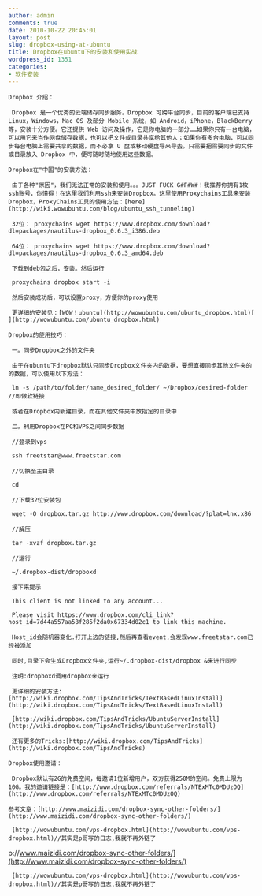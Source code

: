 ```yaml
---
author: admin
comments: true
date: 2010-10-22 20:45:01
layout: post
slug: dropbox-using-at-ubuntu
title: Dropbox在ubuntu下的安装和使用实战
wordpress_id: 1351
categories:
- 软件安装
---
```


	Dropbox 介绍：

	 Dropbox 是一个优秀的云端储存同步服务。Dropbox 可跨平台同步，目前的客户端已支持 Linux，Windows，Mac OS 及部分 Mobile 系统，如 Android，iPhone，BlackBerry等，安装十分方便。它还提供 Web 访问及操作，它是你电脑的一部分……如果你只有一台电脑，可以用它来当作网盘储存数据，也可以把文件或目录共享给其他人；如果你有多台电脑，可以同步每台电脑上需要共享的数据，而不必拿 U 盘或移动硬盘导来导去。只需要把需要同步的文件或目录放入 Dropbox 中，便可随时随地使用这些数据。

	Dropbox在"中国"的安装方法：

	 由于各种"原因"，我们无法正常的安装和使用。。。JUST FUCK G#F#W#！我推荐你拥有1枚ssh账号，你懂得！在这里我们利用ssh来安装Dropbox。这里使用Proxychains工具来安装Dropbox，ProxyChains工具的使用方法：[here](http://wiki.wowubuntu.com/blog/ubuntu_ssh_tunneling)

	 32位： proxychains wget https://www.dropbox.com/download?dl=packages/nautilus-dropbox_0.6.3_i386.deb

	 64位： proxychains wget https://www.dropbox.com/download?dl=packages/nautilus-dropbox_0.6.3_amd64.deb

	 下载到deb包之后，安装。然后运行

	 proxychains dropbox start -i  

	 然后安装成功后，可以设置proxy，方便你的proxy使用

	 更详细的安装见：[WOW！ubuntu](http://wowubuntu.com/ubuntu_dropbox.html)[ ](http://wowubuntu.com/ubuntu_dropbox.html)

	Dropbox的使用技巧：

	 一。同步Dropbox之外的文件夹

	 由于在ubuntu下dropbox默认只同步Dropbox文件夹内的数据，要想直接同步其他文件夹的的数据，可以使用以下方法：

	 ln -s /path/to/folder/name_desired_folder/ ~/Dropbox/desired-folder //即做软链接

	 或者在Dropbox内新建目录，而在其他文件夹中放指定的目录中

	 二。利用Dropbox在PC和VPS之间同步数据

	 //登录到vps

	 ssh freetstar@www.freetstar.com

	 //切换至主目录

	 cd  

	 //下载32位安装包

	 wget -O dropbox.tar.gz http://www.dropbox.com/download/?plat=lnx.x86

	 //解压

	 tar -xvzf dropbox.tar.gz  

	 //运行

	 ~/.dropbox-dist/dropboxd

	 接下来提示

	 This client is not linked to any account...

	 Please visit https://www.dropbox.com/cli_link?host_id=7d44a557aa58f285f2da0x67334d02c1 to link this machine.

	 Host_id会随机器变化.打开上边的链接,然后再查看event,会发现www.freetstar.com已经被添加

	 同时,目录下会生成Dropbox文件夹,运行~/.dropbox-dist/dropbox &来进行同步

	 注明:dropboxd调用dropbox来运行

	 更详细的安装方法:[http://wiki.dropbox.com/TipsAndTricks/TextBasedLinuxInstall](http://wiki.dropbox.com/TipsAndTricks/TextBasedLinuxInstall)

	 [http://wiki.dropbox.com/TipsAndTricks/UbuntuServerInstall](http://wiki.dropbox.com/TipsAndTricks/UbuntuServerInstall)

	 还有更多的Tricks:[http://wiki.dropbox.com/TipsAndTricks](http://wiki.dropbox.com/TipsAndTricks)

	Dropbox使用邀请：

	 Dropbox默认有2G的免费空间，每邀请1位新增用户，双方获得250M的空间。免费上限为10G。我的邀请链接是：[http://www.dropbox.com/referrals/NTExMTc0MDUzOQ](http://www.dropbox.com/referrals/NTExMTc0MDUzOQ)

	参考文章：[http://www.maizidi.com/dropbox-sync-other-folders/](http://www.maizidi.com/dropbox-sync-other-folders/)

	 [http://wowubuntu.com/vps-dropbox.html](http://wowubuntu.com/vps-dropbox.html)//其实是p哥写的日志,我就不再外链了

p://www.maizidi.com/dropbox-sync-other-folders/](http://www.maizidi.com/dropbox-sync-other-folders/)

	 [http://wowubuntu.com/vps-dropbox.html](http://wowubuntu.com/vps-dropbox.html)//其实是p哥写的日志,我就不再外链了

